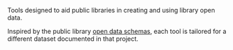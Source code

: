 Tools designed to aid public libraries in creating and using library open data.

Inspired by the public library [open data schemas](https://schema.librarydata.uk), each tool is tailored for a different dataset documented in that project.

